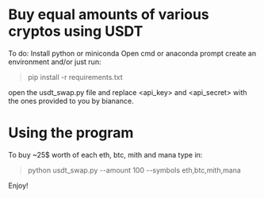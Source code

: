 # Buy equal amounts of various cryptos using USDT #
To do: Install python or miniconda
Open cmd or anaconda prompt
create an environment and/or just run:
 > pip install -r requirements.txt
 
open the usdt_swap.py file and replace <api_key> and <api_secret> with the ones provided to you by bianance.

# Using the program #
To buy ~25$ worth of each eth, btc, mith and mana type in:
 > python usdt_swap.py --amount 100 --symbols eth,btc,mith,mana

Enjoy!